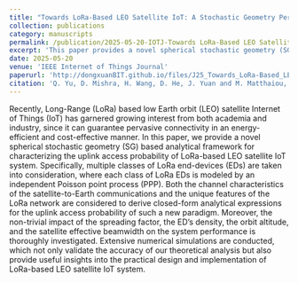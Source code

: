 ```yaml
---
title: "Towards LoRa-Based LEO Satellite IoT: A Stochastic Geometry Perspective"
collection: publications
category: manuscripts
permalink: /publication/2025-05-20-IOTJ-Towards LoRa-Based LEO Satellite IoT A Stochastic Geometry Perspective-number-25
excerpt: 'This paper provides a novel spherical stochastic geometry (SG) based analytical framework for characterizing the uplink access probability of LoRa-based LEO satellite IoT system.'
date: 2025-05-20
venue: 'IEEE Internet of Things Journal'
paperurl: 'http://dongxuanBIT.github.io/files/J25_Towards_LoRa-Based_LEO_Satellite_IoT_A_Stochastic_Geometry_Perspective.pdf'
citation: 'Q. Yu, D. Mishra, H. Wang, D. He, J. Yuan and M. Matthaiou, &quot;Towards LoRa-Based LEO Satellite IoT: A Stochastic Geometry Perspective,&quot; <i>IEEE Internet Things J.</i>, Early Access, May 2025.'
---
```


Recently, Long-Range (LoRa) based low Earth orbit (LEO) satellite Internet of Things (IoT) has garnered growing interest from both academia and industry, since it can guarantee pervasive connectivity in an energy-efficient and cost-effective manner. In this paper, we provide a novel spherical stochastic geometry (SG) based analytical framework for characterizing the uplink access probability of LoRa-based LEO satellite IoT system. Specifically, multiple classes of LoRa end-devices (EDs) are taken into consideration, where each class of LoRa EDs is modeled by an independent Poisson point process (PPP). Both the channel characteristics of the satellite-to-Earth communications and the unique features of the LoRa network are considered to derive closed-form analytical expressions for the uplink access probability of such a new paradigm. Moreover, the non-trivial impact of the spreading factor, the ED’s density, the orbit altitude, and the satellite effective beamwidth on the system performance is thoroughly investigated. Extensive numerical simulations are conducted, which not only validate the accuracy of our theoretical analysis but also provide useful insights into the practical design and implementation of LoRa-based LEO satellite IoT system.